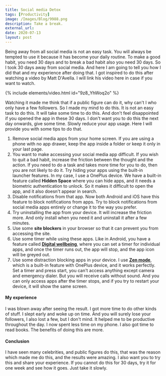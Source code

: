 ```yaml
---
title: Social media Detox
tags: [Productivity]
image: /Images/Blog/9988.png
description: Take a break.
external_url:
date: 2020-07-13
layout: post
---
```

Being away from all social media is not an easy task. You will always be tempted to use it because it has become your daily routine. To make a good habit, you need 30 days and to break a bad habit also you need 30 days. So I took 30 days away from social media. And here I am going to tell you how I did that and my experience after doing that. I got inspired to do this after watching a video by Matt D'Avella. I will link his video here in case if you want to watch.

{% include elements/video.html id="9z8_YhWoq2o" %}

Watching it made me think that if a public figure can do it, why can't I who only have a few followers. So I made my mind to do this. It is not an easy task to do this. It will take some time to do this. And don't feel disappointed if you opened the app in these 30 days. I don't want you to do this the next day onwards, give some time. Slowly reduce your app usage. Here I will provide you with some tips to do that.

1. Remove social media apps from your home screen. If you are using a phone with no app drawer, keep the app inside a folder or keep it only in your last page.
2. You want to make accessing your social media app difficult. If you wish to quit a bad habit, increase the friction between the thought and the action. If you need to do a task and takes more time for you to do, then you are not likely to do it. Try hiding your apps using the built-in launcher features. In my case, I use a OnePlus device. We have a built-in feature called **Hidden Space** where you can hide apps, and it needs a biometric authentication to unlock. So it makes it difficult to open the app, and it also doesn't appear in search.
3. Disable notifications from that app. Now both Android and iOS have this feature to block notifications from apps. Try to block notifications from social media apps entirely or change it to the way you prefer.
4. Try uninstalling the app from your device. It will increase the friction more. And only install when you need it and uninstall it after a few minutes.
5. Use some **site blockers** in your browser so that it can prevent you from accessing the site.
6. Use some timer while using these apps. Like in Android, you have a feature called **[Digital wellbeing](https://play.google.com/store/apps/details?id=com.google.android.apps.wellbeing)**, where you can set a timer for individual apps, and once the timer runs out, the app will stop, and the app icon will be greyed out.
7. Use some distraction blocking apps in your device. I use **[Zen mode](https://play.google.com/store/apps/details?id=com.oneplus.brickmode)**, which is a built-in feature with OnePlus device, and it works perfectly. Set a timer and press start, you can't access anything except camera and emergency dialer. But you will receive calls without sound. And you can only access apps after the timer stops, and if you try to restart your device, it will show the same screen.

#### My experience

I was blown away after seeing the result. I got more time to do other kinds of stuff. I slept early and woke up on time. And you will surely lose your followers, I also lost a few, but I don't mind. It helped me to be productive throughout the day. I now spent less time on my phone. I also got time to read books. The benefits of doing this are more.

#### Conclusion

I have seen many celebrities, and public figures do this, that was the reason which made me do this, and the results were amazing. I also want you to try this and share your experience. If you cannot do this for 30 days, try it for one week and see how it goes. Just take it slowly.
